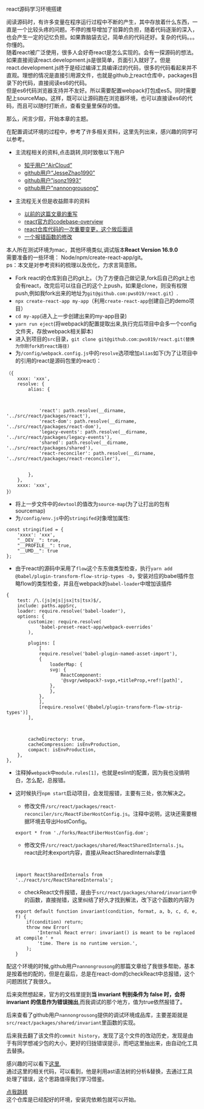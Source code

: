 react源码学习环境搭建

阅读源码时，有许多变量在程序运行过程中不断的产生，其中存放着什么东西，一直是一个比较头疼的问题。不停的推导增加了验算的负担，随着代码逐渐的深入，也会产生一定的记忆负担。如果靠脑袋去记，简单点的代码还好。复杂的代码。。。你懂的。  
随着react被广泛使用，很多人会好奇react是怎么实现的。会有一探源码的想法。如果直接阅读react.development.js是很简单，页面引入就好了。但是react.development.js终于是经过编译工具编译过的代码，很多的代码看起来并不直观。理想的情况是直接引用源文件，也就是github上react仓库中，packages目录下的代码，直接阅读es6的代码。  
但是es6代码浏览器支持并不友好。所以需要配置webpack打包成es5。同时需要配上sourceMap。这样，既可以让源码跑在浏览器环境，也可以直接读es6的代码，而且可以随时打断点，查看变量里保存的值。

那么，闲言少叙，开始本章的主题。

在配置调试环境的过程中，参考了许多相关资料，这里先列出来，感兴趣的同学可以参考。

- 主流程相关的资料,点击跳转,同时致敬以下用户
    
    - [知乎用户“AirCloud”](https://zhuanlan.zhihu.com/p/38118887)
    - [github用户“JesseZhao1990”](https://github.com/JesseZhao1990/blog/issues/132)
    - [github用户"jsonz1993“](https://github.com/jsonz1993/react-source-learn/issues/1)
    - [github用户"nannongrousong"](https://github.com/nannongrousong/blog/issues/1)
- 主流程无关但是收益颇丰的资料
    
    - [以前的这篇文章的重写](https://segmentfault.com/a/1190000015908833)
    - [react官方的codebase-overview](https://zh-hans.reactjs.org/docs/codebase-overview.html)
    - [react仓库代码的一次重要变更，这个放后面讲](https://github.com/facebook/react/commit/42c3c967d1e4ca4731b47866f2090bc34caa086c#diff-e09a38ce727b5712192571085fb7bbcf)
    - [一个报错函数的修改](https://github.com/facebook/react/pull/15071)

本人所在测试环境为mac，其他环境类似,调试版本**React Version 16.9.0**  
需要准备的一些环境： Node/npm/create-react-app/git。  
ps：本文是对参考资料的梳理以及优化，力求言简意赅。

- Fork react的仓库到自己的git上。（为了方便自己做记录,fork后自己的git上也会有react，改完后可以往自己的这个上push，如果是clone，则没有权限push,例如我fork出来的地址为`git@github.com:pws019/react.git`）.
- `npx create-react-app my-app`（利用`create-react-app`创建自己的demo项目）
- `cd my-app`(进入上一步创建出来的my-app目录)
- `yarn run eject`(将webpack的配置提取出来,执行完后项目中会多一个config文件夹，存放webpack相关脚本)
- 进入到项目的`src`目录，`git clone git@github.com:pws019/react.git(替换为你刚fork的react路径)`
- 为`/config/webpack.config.js`中的`resolve`选项增加`alias`如下(为了让项目中的引用的react是源码包里的react)：

```
（{
    xxxx: 'xxx',
    resolve: {
        alias: {
            
            
            
            'react': path.resolve(__dirname, '../src/react/packages/react'),
            'react-dom': path.resolve(__dirname, '../src/react/packages/react-dom'),
            'legacy-events': path.resolve(__dirname, '../src/react/packages/legacy-events'),
            'shared': path.resolve(__dirname, '../src/react/packages/shared'),
            'react-reconciler': path.resolve(__dirname, '../src/react/packages/react-reconciler'),
            
            
        },
    },
    xxxx: 'xxx',
}）
```

- 将上一步文件中的`devtool`的值改为`source-map`(为了让打出的包有sourcemap)
- 为`/config/env.js`中的`stringifed`对象增加属性:

```
const stringified = {
    'xxxx': 'xxx',
    "__DEV__": true,
    "__PROFILE__": true,
    "__UMD__": true
};
```

- 由于react的源码中采用了`flow`这个东东做类型检查，执行`yarn add @babel/plugin-transform-flow-strip-types -D`，安装对应的babel插件忽略flow的类型检查，并且在webpack的`babel-loader`中增加该插件

```
{
    test: /\.(js|mjs|jsx|ts|tsx)$/,
    include: paths.appSrc,
    loader: require.resolve('babel-loader'),
    options: {
        customize: require.resolve(
            'babel-preset-react-app/webpack-overrides'
        ),

        plugins: [
            [
            require.resolve('babel-plugin-named-asset-import'),
            {
                loaderMap: {
                svg: {
                    ReactComponent:
                    '@svgr/webpack?-svgo,+titleProp,+ref![path]',
                },
                },
            },
            ],
            [require.resolve('@babel/plugin-transform-flow-strip-types')] 
        ],
        
        
        
        cacheDirectory: true,
        cacheCompression: isEnvProduction,
        compact: isEnvProduction,
    },
},
```

- 注释掉`webpack`中`module.rules[1]`，也就是eslint的配置，因为我也没搞明白，怎么配，总报错。
- 这时候执行`npm start`启动项目，会发现报错，主要有三处，依次解决之。
    
    - 修改文件`/src/react/packages/react-reconciler/src/ReactFiberHostConfig.js`。注释中说明，这块还需要根据环境去导出HostConfig。
    
    ```
    export * from './forks/ReactFiberHostConfig.dom';
    ```
    
    - 修改文件`/src/react/packages/shared/ReactSharedInternals.js`。react此时未export内容，直接从ReactSharedInternals拿值
    
    ```
    
    
    import ReactSharedInternals from '../react/src/ReactSharedInternals';
    ```
    
    - checkReact文件报错，是由于`src/react/packages/shared/invariant`中的函数，直接抛错，这里纠结了好久才找到解法，改下这个函数的内容为
    
    ```
    export default function invariant(condition, format, a, b, c, d, e, f) {
        if(condition) return;
        throw new Error(
            'Internal React error: invariant() is meant to be replaced at compile ' +
            'time. There is no runtime version.',
        );
    }
    ```
    

配这个环境的时候,github用户`nannongrousong`的那篇文章给了我很多帮助，基本是按着他的配的，但是在最后，总是在react-dom的checkReact中总报错，这个问题困扰了我很久。

后来突然想起来，官方的文档里提到**当 invariant 判别条件为 false 时，会将 invariant 的信息作为错误抛出**,而我调试的那个地方，值为true依然报错了。

后来查看了github用户`nannongrousong`提供的调试环境成品库，主要差距就是`src/react/packages/shared/invariant`里函数的实现。

后来我去翻了该文件的`commit history`，发现了这个文件的改动历史，发现是由于有同学想减少包的大小，更好的归拢错误提示，而吧这里抽出来，由自动化工具去替换。

感兴趣的可以看下[这里](https://github.com/facebook/react/commit/42c3c967d1e4ca4731b47866f2090bc34caa086c#diff-e09a38ce727b5712192571085fb7bbcf),  
通过这里的相关代码，可以看到，他是利用ast语法树的分析&替换，去通过工具处理了错误，这个思路值得我们学习借鉴。

[点我跳转](https://github.com/pws019/react-sourcecode-debug-env)  
这个仓库是已经配好的环境，安装完依赖包就可以开始。